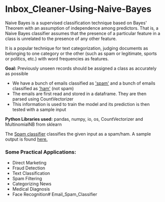 # Inbox_Cleaner-Using-Naive-Bayes

Naive Bayes is a supervised classification technique based on Bayes' Theorem with an assumption of independence among predictors. That is, a Naive Bayes classifier assumes that the presence of a particular feature in a class is unrelated to the presence of any other feature.

It is a popular technique for text categorization, judging documents as belonging to one category or the other (such as spam or legitimate, sports or politics, etc.) with word frequencies as features.

**Goal:** Previously unseen records should be assigned a class as accurately as possible

* We have a bunch of emails classified as ['spam'](https://github.com/Surya-Murali/Email-Spam-Classifier-Using-Naive-Bayes/tree/master/emails/spam)
and a bunch of emails classified as ['ham'](https://github.com/Surya-Murali/Email-Spam-Classifier-Using-Naive-Bayes/tree/master/emails/ham)
(not spam)
* The emails are first read and stored in a dataframe. They are then parsed using CountVectorizer
* This information is used to train the model and its prediction is then tested with a sample input

**Python Libraries used:** pandas, numpy, io, os, CountVectorizer and MultinomialNB from sklearn

The [Spam classifier](https://github.com/Surya-Murali/Email-Spam-Classifier-Using-Naive-Bayes/blob/master/SpamClassifier.py) classifies the given input as a spam/ham. A sample output is found [here.](https://github.com/Surya-Murali/Email-Spam-Classifier-Using-Naive-Bayes/blob/master/SpamClassifierOutput.txt)

### Some Practical Applications:
* Direct Marketing
* Fraud Detection
* Text Classification
* Spam Filtering
* Categorizing News
* Medical Diagnosis
* Face Recognition# Email_Spam_Classifier
